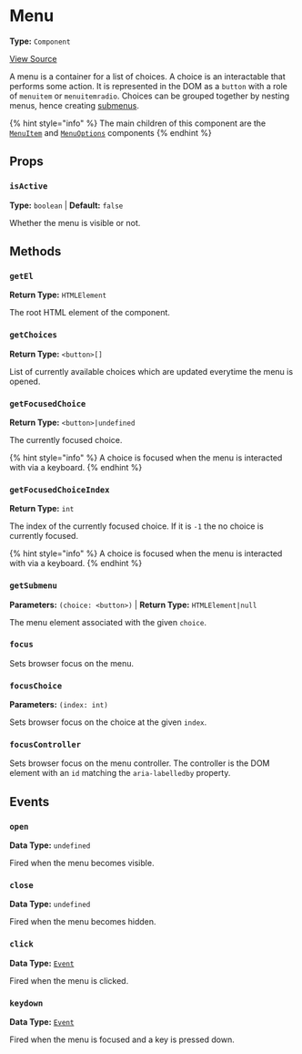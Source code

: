 # Menu

**Type:** `Component`

[View Source](../../../../../vime-complete/src/plugins/settings/menu/Menu.svelte)

A menu is a container for a list of choices. A choice is an interactable that performs some action. 
It is represented in the DOM as a `button` with a role of `menuitem` or `menuitemradio`. Choices can 
be grouped together by nesting menus, hence creating [submenus](./submenu/submenu.md).

{% hint style="info" %}
The main children of this component are the [`MenuItem`](./menu-item.md) and [`MenuOptions`](./menu-options.md) components
{% endhint %}

## Props

### `isActive`

**Type:** `boolean` | **Default:** `false`

Whether the menu is visible or not.

## Methods

### `getEl`

**Return Type:** `HTMLElement`

The root HTML element of the component. 

### `getChoices`

**Return Type:** `<button>[]`

List of currently available choices which are updated everytime the menu is opened.

### `getFocusedChoice`

**Return Type:** `<button>|undefined`

The currently focused choice.

{% hint style="info" %}
A choice is focused when the menu is interacted with via a keyboard.
{% endhint %}

### `getFocusedChoiceIndex`

**Return Type:** `int`

The index of the currently focused choice. If it is `-1` the no choice is currently focused.

{% hint style="info" %}
A choice is focused when the menu is interacted with via a keyboard.
{% endhint %}

### `getSubmenu`

**Parameters:** `(choice: <button>)` | **Return Type:** `HTMLElement|null`

The menu element associated with the given `choice`.

### `focus`

Sets browser focus on the menu.

### `focusChoice`

**Parameters:** `(index: int)`

Sets browser focus on the choice at the given `index`.

### `focusController`

Sets browser focus on the menu controller. The controller is the DOM element with an `id` matching
the `aria-labelledby` property.

## Events

### `open`

**Data Type:** `undefined`

Fired when the menu becomes visible.

### `close`

**Data Type:** `undefined`

Fired when the menu becomes hidden.

### `click`

**Data Type:** [`Event`][mdn-event]

Fired when the menu is clicked.

[mdn-event]: https://developer.mozilla.org/en-US/docs/Web/API/Event

### `keydown`

**Data Type:** [`Event`][mdn-event]

Fired when the menu is focused and a key is pressed down.
